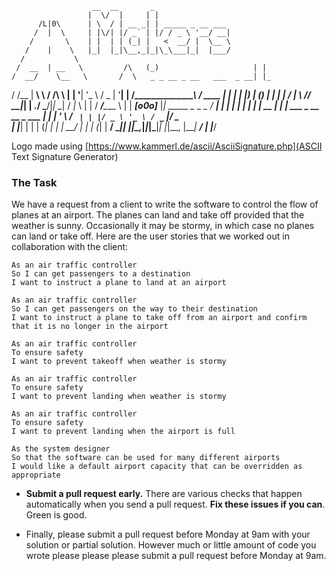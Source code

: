 
                      __  __       _
                     |  \/  |     | |
          /L|0\      | \  / | __ _| | _____ _ __ ___
         /  |  \     | |\/| |/ _` | |/ / _ \ '__/ __|
        /       \    | |  | | (_| |   <  __/ |  \__ \
       /    |    \   |_|  |_|\__,_|_|\_\___|_|  |___/
      /           \
     /  __  | __   \         /\   (_)                     | |
    /  __/    \__   \       /  \   _ _ __ _ __   ___  _ __| |_
   /  /__   |  __\   \     / /\ \ | | '__| '_ \ / _ \| '__| __|
  /___________________\   / ____ \| | |  | |_) | (_) | |  | |_
 /           |         \ /_/    \_\_|_|  | .__/ \___/|_|   \__|
        /   _|_   \                      | |
/      ____/___\____     \               | |
___________[o0o]___________              |_|
         _____ _           _ _
        / ____| |         | | |
       | |    | |__   __ _| | | ___ _ __   __ _  ___
       | |    | '_ \ / _` | | |/ _ \ '_ \ / _` |/ _ \
       | |____| | | | (_| | | |  __/ | | | (_| |  __/
        \_____|_| |_|\__,_|_|_|\___|_| |_|\__, |\___|
                                           __/ |
                                          |___/

Logo made using [https://www.kammerl.de/ascii/AsciiSignature.php](ASCII Text Signature Generator)

### The Task


We have a request from a client to write the software to control the flow of planes at an airport. The planes can land and take off provided that the weather is sunny. Occasionally it may be stormy, in which case no planes can land or take off.  Here are the user stories that we worked out in collaboration with the client:

```
As an air traffic controller
So I can get passengers to a destination
I want to instruct a plane to land at an airport

As an air traffic controller
So I can get passengers on the way to their destination
I want to instruct a plane to take off from an airport and confirm that it is no longer in the airport

As an air traffic controller
To ensure safety
I want to prevent takeoff when weather is stormy

As an air traffic controller
To ensure safety
I want to prevent landing when weather is stormy

As an air traffic controller
To ensure safety
I want to prevent landing when the airport is full

As the system designer
So that the software can be used for many different airports
I would like a default airport capacity that can be overridden as appropriate
```


* **Submit a pull request early.**  There are various checks that happen automatically when you send a pull request.  **Fix these issues if you can**.  Green is good.

* Finally, please submit a pull request before Monday at 9am with your solution or partial solution.  However much or little amount of code you wrote please please please submit a pull request before Monday at 9am.
